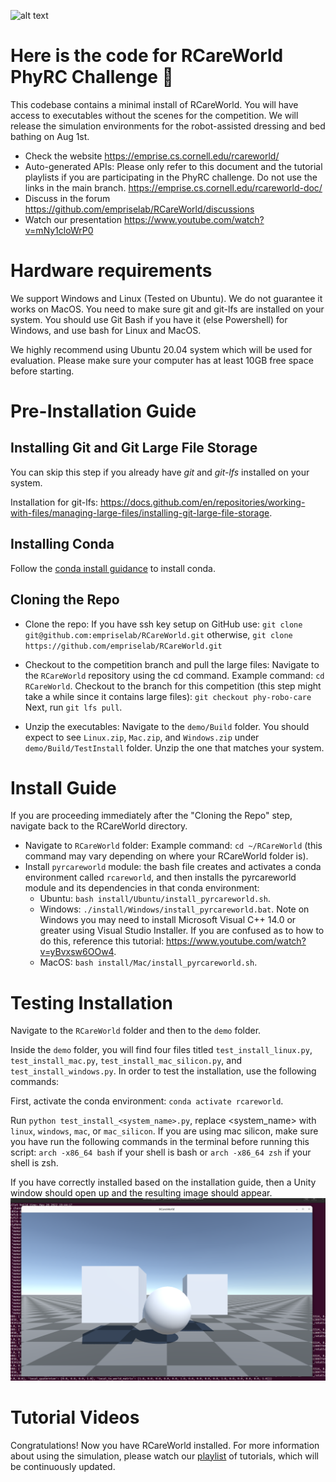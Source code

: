 ![alt text](rcareworld.png)
# Here is the code for RCareWorld PhyRC Challenge 🦾
This codebase contains a minimal install of RCareWorld. You will have access to executables without the scenes for the competition. We will release the simulation environments for the robot-assisted dressing and bed bathing on Aug 1st.
- Check the website https://emprise.cs.cornell.edu/rcareworld/
- Auto-generated APIs: Please only refer to this document and the tutorial playlists if you are participating in the PhyRC challenge. Do not use the links in the main branch. https://emprise.cs.cornell.edu/rcareworld-doc/
- Discuss in the forum https://github.com/empriselab/RCareWorld/discussions
- Watch our presentation https://www.youtube.com/watch?v=mNy1cloWrP0


# Hardware requirements
We support Windows and Linux (Tested on Ubuntu). We do not guarantee it works on MacOS. You need to make sure git and git-lfs are installed on your system. You should use Git Bash if you have it (else Powershell) for Windows, 
and use bash for Linux and MacOS. 

We highly recommend using Ubuntu 20.04 system which will be used for evaluation. Please make sure your computer has at least 10GB free space before starting.



# Pre-Installation Guide

## Installing Git and Git Large File Storage

You can skip this step if you already have *git* and *git-lfs* installed on your system.

Installation for git-lfs: https://docs.github.com/en/repositories/working-with-files/managing-large-files/installing-git-large-file-storage.
## Installing Conda
Follow the [conda install guidance](https://docs.anaconda.com/miniconda/miniconda-install/) to install conda.

## Cloning the Repo
- Clone the repo:  If you have ssh key setup on GitHub use: `git clone git@github.com:empriselab/RCareWorld.git` otherwise, `git clone https://github.com/empriselab/RCareWorld.git`

- Checkout to the competition branch and pull the large files: Navigate to the `RCareWorld` repository using the cd command. Example command: `cd RCareWorld`. Checkout to the branch for this competition (this step might take a while since it contains large files): `git checkout phy-robo-care` Next, run `git lfs pull`.

- Unzip the executables: Navigate to the `demo/Build` folder. You should expect to see `Linux.zip`, `Mac.zip`, and `Windows.zip` under `demo/Build/TestInstall` folder. Unzip the one that matches your system. 

# Install Guide
If you are proceeding immediately after the "Cloning the Repo" step, navigate back to the RCareWorld directory.

- Navigate to `RCareWorld` folder: Example command: `cd ~/RCareWorld` (this command may vary depending on where your RCareWorld folder is).
- Install `pyrcareworld` module: the bash file creates and activates a conda environment called `rcareworld`, and then installs the pyrcareworld module and its dependencies in that conda environment: 
  - Ubuntu: `bash install/Ubuntu/install_pyrcareworld.sh`.
  - Windows: `./install/Windows/install_pyrcareworld.bat`. Note on Windows you may need to install Microsoft Visual C++ 14.0 or greater using Visual Studio Installer. If you are confused as to how to do this, reference this tutorial: https://www.youtube.com/watch?v=yBvxsw6OOw4.
  - MacOS: `bash install/Mac/install_pyrcareworld.sh`.


# Testing Installation
Navigate to the `RCareWorld` folder and then to the `demo` folder.

Inside the `demo` folder, you will find four files titled `test_install_linux.py`, `test_install_mac.py`, `test_install_mac_silicon.py`, and `test_install_windows.py`. In order to test the installation, use the following commands: 

First, activate the conda environment: `conda activate rcareworld`.

Run `python test_install_<system_name>.py`, replace <system_name> with `linux`, `windows`, `mac`, or `mac_silicon`. If you are using mac silicon, make sure you have run the following commands in the terminal before running this script:
`arch -x86_64 bash` if your shell is bash
or 
`arch -x86_64 zsh` if your shell is zsh.


If you have correctly installed based on the installation guide, then a Unity window should open up and the resulting image should appear.
![alt text](./Test_Install_Image.png)

# Tutorial Videos
Congratulations! Now you have RCareWorld installed. For more information about using the simulation, please watch our [playlist](https://www.youtube.com/playlist?list=PLR4mEXh9zalLtbGLbx2A5TmX9Niy-svqq) of tutorials, which will be continuously updated.
